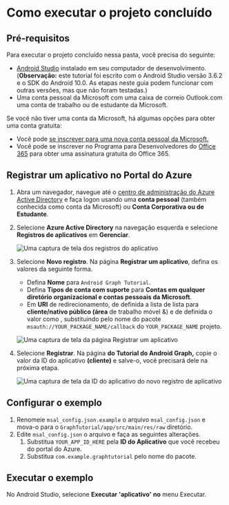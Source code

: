 # <a name="how-to-run-the-completed-project"></a>Como executar o projeto concluído

## <a name="prerequisites"></a>Pré-requisitos

Para executar o projeto concluído nessa pasta, você precisa do seguinte:

- [Android Studio](https://developer.android.com/studio/) instalado em seu computador de desenvolvimento. (**Observação:** este tutorial foi escrito com o Android Studio versão 3.6.2 e o SDK do Android 10.0. As etapas neste guia podem funcionar com outras versões, mas que não foram testadas.)
- Uma conta pessoal da Microsoft com uma caixa de correio Outlook.com uma conta de trabalho ou de estudante da Microsoft.

Se você não tiver uma conta da Microsoft, há algumas opções para obter uma conta gratuita:

- Você pode [se inscrever para uma nova conta pessoal da Microsoft.](https://signup.live.com/signup?wa=wsignin1.0&rpsnv=12&ct=1454618383&rver=6.4.6456.0&wp=MBI_SSL_SHARED&wreply=https://mail.live.com/default.aspx&id=64855&cbcxt=mai&bk=1454618383&uiflavor=web&uaid=b213a65b4fdc484382b6622b3ecaa547&mkt=E-US&lc=1033&lic=1)
- Você pode se inscrever no Programa para Desenvolvedores do [Office 365](https://developer.microsoft.com/office/dev-program) para obter uma assinatura gratuita do Office 365.

## <a name="register-an-application-with-the-azure-portal"></a>Registrar um aplicativo no Portal do Azure

1. Abra um navegador, navegue até o [centro de administração do Azure Active Directory](https://aad.portal.azure.com) e faça logon usando uma **conta pessoal** (também conhecida como conta da Microsoft) ou **Conta Corporativa ou de Estudante**.

1. Selecione **Azure Active Directory** na navegação esquerda e selecione **Registros de aplicativos** em **Gerenciar**.

    ![Uma captura de tela dos registros do aplicativo ](../../tutorial/images/aad-portal-app-registrations.png)

1. Selecione **Novo registro**. Na página **Registrar um aplicativo**, defina os valores da seguinte forma.

    - Defina **Nome** para `Android Graph Tutorial`.
    - Defina **Tipos de conta com suporte** para **Contas em qualquer diretório organizacional e contas pessoais da Microsoft**.
    - Em **URI** de redirecionamento, de definida a lista de lista para **cliente/nativo público (área** de trabalho móvel &) e de definida o valor como , substituindo pelo nome do pacote `msauth://YOUR_PACKAGE_NAME/callback` do `YOUR_PACKAGE_NAME` projeto.

    ![Uma captura de tela da página Registrar um aplicativo](../../tutorial/images/aad-register-an-app.png)

1. Selecione **Registrar**. Na página **do Tutorial do Android Graph,** copie o valor da ID do aplicativo **(cliente)** e salve-o, você precisará dele na próxima etapa.

    ![Uma captura de tela da ID do aplicativo do novo registro de aplicativo](../../tutorial/images/aad-application-id.png)

## <a name="configure-the-sample"></a>Configurar o exemplo

1. Renomeie `msal_config.json.example` o arquivo `msal_config.json` e mova-o para o `GraphTutorial/app/src/main/res/raw` diretório.
1. Edite `msal_config.json` o arquivo e faça as seguintes alterações.
    1. Substitua `YOUR_APP_ID_HERE` pela **ID do Aplicativo** que você recebeu do portal do Azure.
    1. Substitua `com.example.graphtutorial` pelo nome do pacote.

## <a name="run-the-sample"></a>Executar o exemplo

No Android Studio, selecione **Executar 'aplicativo'** **no** menu Executar.
